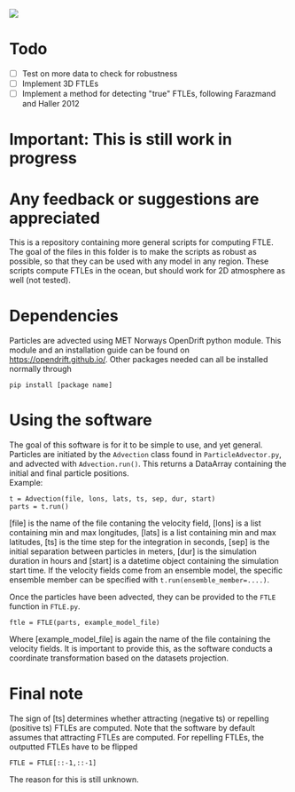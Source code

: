 ![](https://github.com/mateuszmatu/FTLE/blob/master/gifs/DG_animation.gif)
# Todo
- [ ] Test on more data to check for robustness
- [ ] Implement 3D FTLEs
- [ ] Implement a method for detecting "true" FTLEs, following Farazmand and Haller 2012

# Important: This is still work in progress
# Any feedback or suggestions are appreciated

This is a repository containing more general scripts for computing FTLE.
The goal of the files in this folder is to make the scripts as robust as possible, so that they can be used with any model in any region. 
These scripts compute FTLEs in the ocean, but should work for 2D atmosphere as well (not tested).

# Dependencies

Particles are advected using MET Norways OpenDrift python module. This module and an installation guide can be found on https://opendrift.github.io/.
Other packages needed can all be installed normally through 
```
pip install [package name]
```

# Using the software

The goal of this software is for it to be simple to use, and yet general. Particles are initiated by the ```Advection``` class found in ```ParticleAdvector.py```, and advected with ```Advection.run()```. This returns a DataArray containing the initial and final particle positions.  
Example:
```
t = Advection(file, lons, lats, ts, sep, dur, start)
parts = t.run()
```
[file] is the name of the file contaning the velocity field, [lons] is a list containing min and max longitudes, [lats] is a list containing min and max latitudes, [ts] is the time step for the integration in seconds, [sep] is the initial separation between particles in meters, [dur] is the simulation duration in hours and [start] is a datetime object containing the simulation start time. 
If the velocity fields come from an ensemble model, the specific ensemble member can be specified with ```t.run(ensemble_member=....)```.

Once the particles have been advected, they can be provided to the ```FTLE``` function in ```FTLE.py```.
```
ftle = FTLE(parts, example_model_file)
```
Where [example_model_file] is again the name of the file containing the velocity fields. It is important to provide this, as the software conducts a coordinate transformation based on the datasets projection. 

# Final note
The sign of [ts] determines whether attracting (negative ts) or repelling (positive ts) FTLEs are computed. Note that the software by default assumes that attracting FTLEs are computed. For repelling FTLEs, the outputted FTLEs have to be flipped
```
FTLE = FTLE[::-1,::-1]
```
The reason for this is still unknown.
